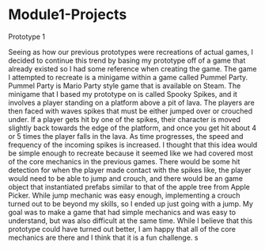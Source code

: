 # Module1-Projects
 Prototype 1

Seeing as how our previous prototypes were recreations of actual games, I decided to continue this trend by basing my prototype off of a game that already existed so I had some reference when creating the game. The game I attempted to recreate is a minigame within a game called Pummel Party. Pummel Party is Mario Party style game that is available on Steam. The minigame that I based my prototype on is called Spooky Spikes, and it involves a player standing on a platform above a pit of lava. The players are then faced with waves spikes that must be either jumped over or crouched under. If a player gets hit by one of the spikes, their character is moved slightly back towards the edge of the platform, and once you get hit about 4 or 5  times the player falls in the lava. As time progresses, the speed and frequency of the incoming spikes is increased. I thought that this idea would be simple enough to recreate because it seemed like we had covered most of the core mechanics in the previous games. There would be some hit detection for when the player made contact with the spikes like, the player would need to be able to jump and crouch, and there would be an game object that instantiated prefabs similar to that of the apple tree from Apple Picker. While jump mechanic was easy enough, implementing a crouch turned out to be beyond my skills, so I ended up just going with a jump. My goal was to make a game that had simple mechanics and was easy to understand, but was also difficult at the same time. While I believe that this prototype could have turned out better, I am happy that all of the core mechanics are there and I think that it is a fun challenge. s